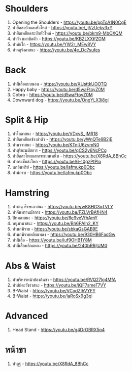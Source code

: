 # Shoulders
1. Opening the Shoulders - https://youtu.be/ppToA1N0CgE
1. ท่ายืดสะบักและหัวไหล่ - https://youtu.be/_jVzUekv3xY
1. ท่ายืดเหยียดสะบักหัวไหล่ - https://youtu.be/bkm9-MbOXQM
1. ท่าวัว แมวบิดตัว - https://youtu.be/KBZLXXtfZOM
1. ท่าคันไถ - https://youtu.be/YW2r_MEw8VY
1. ท่าจตุรังคาสนะ - https://youtu.be/4e_Dc7sufes

# Back
1. ท่าผีเสื้อแบบนอน - https://youtu.be/XUsttkUOOTQ
1. Happy baby - https://youtu.be/d5waFtoyZ0M
1. Cobra - https://youtu.be/d5waFtoyZ0M
1. Downward dog - https://youtu.be/OngYLX3i8gI

# Split & Hip
1. ท่าโลลาสนะ - https://youtu.be/VDxvS_jMR18
1. ท่ายืดเหยียดข้างลำตัว - https://youtu.be/yWnQTe6B2jE
1. ท่านาวาสนะ - https://youtu.be/KTqIU6zvmN0
1. ท่าสุริยะนมัสการ - https://youtu.be/qCS2y6NcPCg
1. ท่ายืดสะโพกและกระเบนเหน็บ - https://youtu.be/X8RdA_8BhCc
1. ท่ากระชับสะโพก - https://youtu.be/6-10gzPtPIo
1. นกอินทรีย์ - https://youtu.be/Iafmukp0Obc
1. ท่านักรบ - https://youtu.be/Iafmukp0Obc

# Hamstring
1. ท่าชานุ ศีรษะอาสนะ - https://youtu.be/wK8HG3qTVLY
1. ท่าจันทรานมัสการ - https://youtu.be/FZLVrBAfHN4
1. ปัทมอาสนะ - https://youtu.be/6e9veVfhAmY
1. หนุมานาสนะ - https://youtu.be/Bh6PAIh2_KY
1. ท่านกพิราบ - https://youtu.be/sbkaGsGAB9E
1. ท่านกพิราบพลิกแพลง - https://youtu.be/930HB6FadGw
1. ท่าผีเสื้อ - https://youtu.be/Iuf9OHB1Y8M
1. ท่าผีเสื้อพลิกแพลง - https://youtu.be/240bRRjlUM0

# Abs & Waist
1. ท่าบริหารหน้าท้องต้นขา - https://youtu.be/RVQ27lg4MfA
1. ท่าสัปตะวัชราสนะ - https://youtu.be/jQF7smeT7VY
1. B-Waist - https://youtu.be/VCodZIhVYFY
1. B-Waist - https://youtu.be/IaRoSx9g3qI

# Advanced
1. Head Stand - https://youtu.be/g4DrOBRX5p4

# หน้าขา
1. ท่าอูฐ - https://youtu.be/X8RdA_8BhCc
